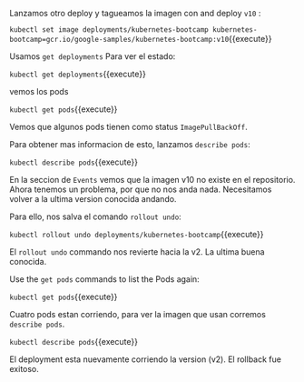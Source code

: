 Lanzamos otro deploy y tagueamos la imagen con and deploy `v10` :

`kubectl set image deployments/kubernetes-bootcamp kubernetes-bootcamp=gcr.io/google-samples/kubernetes-bootcamp:v10`{{execute}}

Usamos `get deployments` Para ver el estado:

`kubectl get deployments`{{execute}}

vemos los pods

`kubectl get pods`{{execute}}

Vemos que algunos pods tienen como   status  `ImagePullBackOff`. 

Para obtener mas informacion de esto, lanzamos `describe pods`: 

`kubectl describe pods`{{execute}}

En la seccion de  `Events` vemos que la imagen v10 no existe en el repositorio. Ahora tenemos un problema, por que no nos anda nada. Necesitamos volver a la ultima version conocida andando.

Para ello, nos salva el comando `rollout undo`:

`kubectl rollout undo deployments/kubernetes-bootcamp`{{execute}}

El `rollout undo` commando nos revierte hacia la v2. La ultima buena conocida.

Use the `get pods` commands to list the Pods again:

`kubectl get pods`{{execute}}

Cuatro pods estan corriendo, para ver la imagen que usan corremos `describe pods`.

`kubectl describe pods`{{execute}}

El deployment esta nuevamente corriendo la version (v2). El rollback fue exitoso.
